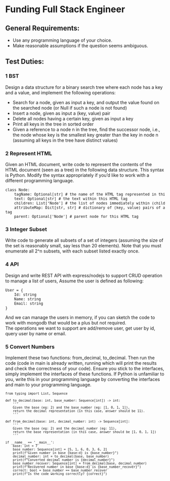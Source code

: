 # Funding Full Stack Engineer
## General Requirements:
- Use any programming language of your choice.
- Make reasonable assumptions if the question seems ambiguous.
## Test Duties:
### 1 BST
Design a data structure for a binary search tree where each node has a key and a value,
   and implement the following operations:
- Search for a node, given as input a key, and output the value found on the
  searched node (or Null if such a node is not found)
- Insert a node, given as input a (key, value) pair
- Delete all nodes having a certain key, given as input a key
- Print all keys in the tree in sorted order
- Given a reference to a node n in the tree, find the successor node, i.e., the node
  whose key is the smallest key greater than the key in node n (assuming all keys
  in the tree have distinct values)

### 2 Represent HTML
Given an HTML document, write code to represent the contents of the HTML document
   (seen as a tree) in the following data structure. This syntax is Python. Modify the syntax
   appropriately if you’d like to work with a different programming language.
<pre><small>class Node:
    tagName: Optional[str] # the name of the HTML tag represented in this node
    text: Optional[str] # the text within this HTML tag
    children: List[‘Node'] # the list of nodes immediately within (children of) this HTML tag
    attributeMap: Dict[str, str] # dictionary of (key, value) pairs of attributes in this HTML
tag
    parent: Optional['Node'] # parent node for this HTML tag
</small></pre>

### 3 Integer Subset
Write code to generate all subsets of a set of integers (assuming the size of the set is
   reasonably small, say less than 20 elements). Note that you must enumerate all 2^n
   subsets, with each subset listed exactly once.

### 4 API
Design and write REST API with express/nodejs to support CRUD operation to manage
   a list of users, Assume the user is defined as following:
<pre><small>User = {
    Id: string
    Name: string
    Email: string
}</small></pre>
And we can manage the users in memory, if you can sketch the code to work with
mongodb that would be a plus but not required.<br>
The operations we want to support are add/remove user, get user by id, query user by
name or email.

### 5 Convert Numbers
Implement these two functions: from_decimal, to_decimal. Then run the code (code in
   main is already written, running which will print the results and check the correctness of
   your code). Ensure you stick to the interfaces, simply implement the interfaces of these
   functions. If Python is unfamiliar to you, write this in your programming language by
   converting the interfaces and main to your programming language.

<pre><small><code lang="python">from typing import List, Sequence

def to_decimal(base: int, base_number: Sequence[int]) -> int:
    '''
    Given the base (eg: 2) and the base_number (eg: [1, 0, 1, 1]),
    return the decimal representation (in this case, answer should be 11).
    '''

def from_decimal(base: int, decimal_number: int) -> Sequence[int]:
    '''
    Given the base (eg: 2) and the decimal_number (eg: 11),
    return the base representation (in this case, answer should be [1, 0, 1, 1])
    '''

if __name__ == '__main__':
    base: int = 7
    base_number: Sequence[int] = [5, 1, 6, 0, 3, 6, 2]
    print(f"Given number in base {base:d} is {base_number}")
    decimal_number: int = to_decimal(base, base_number)
    print(f"Converted decimal number is {decimal_number}")
    base_number_recover: Sequence[int] = from_decimal(base, decimal_number)
    print(f"Recovered number in base {base:d} is {base_number_recover}")
    correct: bool = base_number == base_number_recover
    print(f"Is the code working correctly? {correct}")
</code></small></pre>